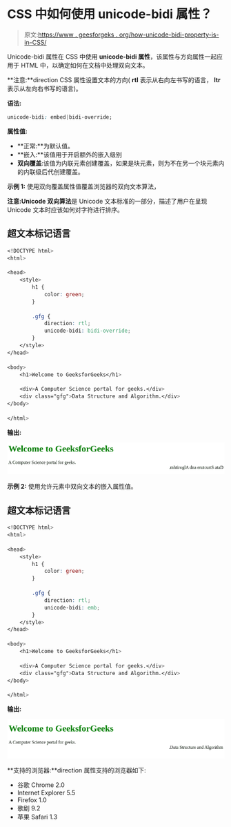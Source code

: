 # CSS 中如何使用 unicode-bidi 属性？

> 原文:[https://www . geesforgeks . org/how-unicode-bidi-property-is-in-CSS/](https://www.geeksforgeeks.org/how-unicode-bidi-property-is-used-in-css/)

Unicode-bidi 属性在 CSS 中使用 **unicode-bidi 属性**，该属性与方向属性一起应用于 HTML 中，以确定如何在文档中处理双向文本。

**注意:**direction CSS 属性设置文本的方向( **rtl** 表示从右向左书写的语言， **ltr** 表示从左向右书写的语言)。

**语法:**

```css
unicode-bidi: embed|bidi-override;
```

**属性值:**

*   **正常:**为默认值。
*   **嵌入:**该值用于开启额外的嵌入级别
*   **双向覆盖**:该值为内联元素创建覆盖，如果是块元素，则为不在另一个块元素内的内联级后代创建覆盖。

**示例 1:** 使用双向覆盖属性值覆盖浏览器的双向文本算法，

**注意:Unicode 双向算法**是 Unicode 文本标准的一部分，描述了用户在呈现 Unicode 文本时应该如何对字符进行排序。

## 超文本标记语言

```css
<!DOCTYPE html>
<html>

<head>
    <style>
        h1 {
            color: green;
        }

        .gfg {
            direction: rtl;
            unicode-bidi: bidi-override;
        }
    </style>
</head>

<body>
    <h1>Welcome to GeeksforGeeks</h1>

    <div>A Computer Science portal for geeks.</div>
    <div class="gfg">Data Structure and Algorithm.</div>
</body>

</html>
```

**输出:**

![](img/6929509dddd8dc463a292013fbe2d90e.png)

**示例 2:** 使用允许元素中双向文本的嵌入属性值。

## 超文本标记语言

```css
<!DOCTYPE html>
<html>

<head>
    <style>
        h1 {
            color: green;
        }

        .gfg {
            direction: rtl;
            unicode-bidi: emb;
        }
    </style>
</head>

<body>
    <h1>Welcome to GeeksforGeeks</h1>

    <div>A Computer Science portal for geeks.</div>
    <div class="gfg">Data Structure and Algorithm.</div>
</body>

</html>
```

**输出:**

![](img/851aed0ee60b9aa35bb31697975f9d67.png)

**支持的浏览器:**direction 属性支持的浏览器如下:

*   谷歌 Chrome 2.0
*   Internet Explorer 5.5
*   Firefox 1.0
*   歌剧 9.2
*   苹果 Safari 1.3